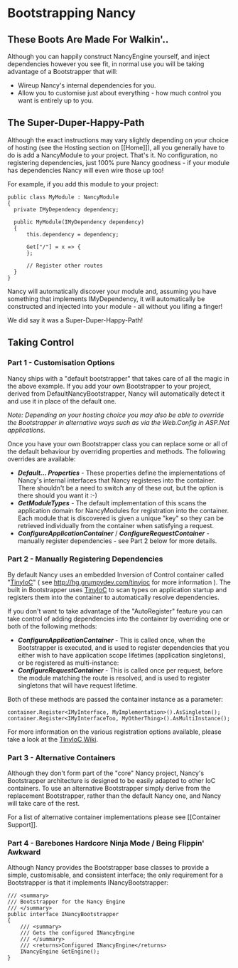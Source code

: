 # Bootstrapping Nancy #

## These Boots Are Made For Walkin'.. ##

Although you can happily construct NancyEngine yourself, and inject dependencies however you see fit, in normal use you will be taking advantage of a Bootstrapper that will:

* Wireup Nancy's internal dependencies for you.
* Allow you to customise just about everything - how much control you want is entirely up to you.

## The Super-Duper-Happy-Path ##

Although the exact instructions may vary slightly depending on your choice of hosting (see the Hosting section on [[Home]]), all you generally have to do is add a NancyModule to your project. That's it. No configuration, no registering dependencies, just 100% pure Nancy goodness - if your module has dependencies Nancy will even wire those up too!

For example, if you add this module to your project:

    public class MyModule : NancyModule
    {
      private IMyDependency dependency;
      
      public MyModule(IMyDependency dependency)
      {
          this.dependency = dependency;
          
          Get["/"] = x => {
          };
          
          // Register other routes
      }
    }

Nancy will automatically discover your module and, assuming you have something that implements IMyDependency, it will automatically be constructed and injected into your module - all without you lifing a finger!

We did say it was a Super-Duper-Happy-Path!

## Taking Control ##

### Part 1 - Customisation Options ###

Nancy ships with a "default bootstrapper" that takes care of all the magic in the above example. If you add your own Bootstrapper to your project, derived from DefaultNancyBootstrapper, Nancy will automatically detect it and use it in place of the default one. 

_Note: Depending on your hosting choice you may also be able to override the Bootstrapper in alternative ways such as via the Web.Config in ASP.Net applications._

Once you have your own Bootstrapper class you can replace some or all of the default behaviour by overriding properties and methods. The following overrides are available:

* _**Default... Properties**_ - These properties define the implementations of Nancy's internal interfaces that Nancy registeres into the container. There shouldn't be a need to switch any of these out, but the option is there should you want it :-)
* _**GetModuleTypes**_ - The default implementation of this scans the application domain for NancyModules for registration into the container. Each module that is discovered is given a unique "key" so they can be retrieved individually from the container when satisfying a request.
* _**ConfigureApplicationContainer**_ / **_ConfigureRequestContainer_** - manually register dependencies - see Part 2 below for more details. 

### Part 2 - Manually Registering Dependencies ###

By default Nancy uses an embedded Inversion of Control container called "[TinyIoC](http://hg.grumpydev.com/tinyioc)" ( see <http://hg.grumpydev.com/tinyioc> for more information ). The built in Bootstrapper uses [TinyIoC](http://hg.grumpydev.com/tinyioc) to scan types on application startup and registers them into the container to automatically resolve dependencies.

If you don't want to take advantage of the "AutoRegister" feature you can take control of adding dependencies into the container by overriding one or both of the following methods:

* _**ConfigureApplicationContainer**_ - This is called once, when the Bootstrapper is executed, and is used to register dependencies that you either wish to have application scope lifetimes (application singletons), or be registered as multi-instance:
* _**ConfigureRequestContainer**_ - This is called once per request, before the module matching the route is resolved, and is used to register singletons that will have request lifetime. 

Both of these methods are passed the container instance as a parameter:

    container.Register<IMyInterface, MyImplementation>().AsSingleton();
    container.Register<IMyInterfaceToo, MyOtherThing>().AsMultiInstance();
    
For more information on the various registration options available, please take a look at the [TinyIoC Wiki](<https://github.com/grumpydev/tinyioc>).

### Part 3 - Alternative Containers ###

Although they don't form part of the "core" Nancy project, Nancy's Bootstrapper architecture is designed to be easily adapted to other IoC containers. To use an alternative Bootstrapper simply derive from the replacement Bootstrapper, rather than the default Nancy one, and Nancy will take care of the rest.

For a list of alternative container implementations please see [[Container Support]].

### Part 4 - Barebones Hardcore Ninja Mode / Being Flippin' Awkward ###

Although Nancy provides the Bootstrapper base classes to provide a simple, customisable, and consistent interface; the only requirement for a Bootstrapper is that it implements INancyBootstrapper:

    /// <summary>
    /// Bootstrapper for the Nancy Engine
    /// </summary>
    public interface INancyBootstrapper
    {
        /// <summary>
        /// Gets the configured INancyEngine
        /// </summary>
        /// <returns>Configured INancyEngine</returns>
        INancyEngine GetEngine();
    }